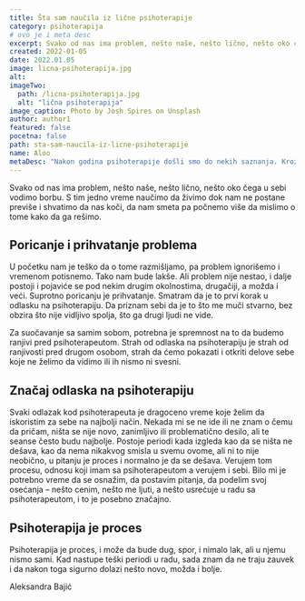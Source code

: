 ```yaml
---
title: Šta sam naučila iz lične psihoterapije
category: psihoterapija
# ovo je i meta desc
excerpt: Svako od nas ima problem, nešto naše, nešto lično, nešto oko čega u sebi vodimo borbu.
created: 2022-01-05
date: 2022.01.05
image: licna-psihoterapija.jpg
alt:
imageTwo:
  path: /licna-psihoterapija.jpg
  alt: "lična psihoterapija"
image_caption: Photo by Josh Spires on Unsplash
author: author1
featured: false
pocetna: false
path: sta-sam-naucila-iz-licne-psihoterapije
name: Aloo
metaDesc: "Nakon godina psihoterapije došli smo do nekih saznanja. Kroz sesije sa terapeutom od poverenja ljudi svih sfera mogu steći uvid"
---
```


Svako od nas ima problem, nešto naše, nešto lično, nešto oko čega u sebi vodimo borbu. S tim jedno vreme naučimo da živimo dok nam ne postane previše i shvatimo da nas koči, da nam smeta pa počnemo više da mislimo o tome kako da ga rešimo.

## Poricanje i prihvatanje problema

U početku nam je teško da o tome razmišljamo, pa problem ignorišemo i vremenom potisnemo. Tako nam bude lakše. Ali problem nije nestao, i dalje postoji i pojaviće se pod nekim drugim okolnostima, drugačiji, a možda i veći.  Suprotno poricanju je prihvatanje. Smatram da je to prvi korak u odlasku na psihoterapiju. Da priznam sebi da je to što me muči stvarno, bez obzira što nije vidljivo spolja, što ga drugi ljudi ne vide.

Za suočavanje sa samim sobom, potrebna je spremnost na to da budemo ranjivi pred psihoterapeutom. Strah od odlaska na psihoterapiju je strah od ranjivosti pred drugom osobom, strah da ćemo pokazati i otkriti delove sebe koje ne želimo da vidimo ili ih nismo ni svesni. 

## Značaj odlaska na psihoterapiju

Svaki odlazak kod psihoterapeuta je dragoceno vreme koje želim da iskoristim za sebe na najbolji način. Nekada mi se ne ide ili ne znam o čemu da pričam, ništa se nije novo, zanimljivo ili problematično desilo, ali te seanse često budu najbolje. Postoje periodi kada izgleda kao da se ništa ne dešava, kao da nema nikakvog smisla u svemu ovome, ali ni to nije neobično, u pitanju je proces i normalno je da se dešava. Verujem tom procesu, odnosu koji imam sa psihoterapeutom a verujem i sebi. Bilo mi je potrebno vreme da se osnažim, da postavim pitanja, da podelim svoj osećanja – nešto cenim, nešto me ljuti, a nešto usrećuje u radu sa psihoterapeutom, i to je posebno značajno.

## Psihoterapija je proces

Psihoterapija je proces, i može da bude dug, spor, i nimalo lak, ali u njemu nismo sami. Kad nastupe teški periodi u radu, sada znam da ne traju zauvek i da nakon toga sigurno dolazi nešto novo, možda i bolje.



Aleksandra Bajić
